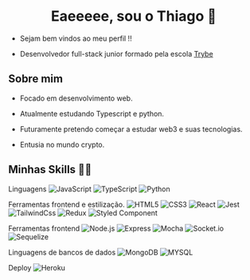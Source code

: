 <h1 align="center">Eaeeeee, sou o Thiago 👋</h1>

- Sejam bem vindos ao meu perfil !!</p>

- Desenvolvedor full-stack junior formado pela escola <a href="https://www.linkedin.com/school/betrybe/">Trybe</a></p>

<h2>Sobre mim</h2>

- Focado em desenvolvimento web.

- Atualmente estudando Typescript e python.

- Futuramente pretendo começar a estudar web3 e suas tecnologias.

- Entusia no mundo crypto.
<h2>Minhas Skills 👨‍💻</h2>

Linguagens
![JavaScript](https://img.shields.io/badge/javascript-F7DF1E?style=for-the-badge&logo=javascript&logoColor=black) ![TypeScript](https://img.shields.io/badge/typescript-blue?style=for-the-badge&logo=typescript&logoColor=white) ![Python](https://img.shields.io/badge/Python-14354C?style=for-the-badge&logo=python&logoColor=white)

Ferramentas frontend e estilização.
![HTML5](https://img.shields.io/badge/html5-E34F26?style=for-the-badge&logo=html5&logoColor=white) ![CSS3](https://img.shields.io/badge/css-1572B6?style=for-the-badge&logo=css3&logoColor=white) ![React](https://img.shields.io/badge/react-61DAFB?style=for-the-badge&logo=react&logoColor=black) ![Jest](https://img.shields.io/badge/jest-C21325?style=for-the-badge&logo=jest&logoColor=) ![TailwindCss](https://img.shields.io/badge/Tailwind_CSS-38B2AC?style=for-the-badge&logo=tailwind-css&logoColor=white) ![Redux](https://img.shields.io/badge/redux-764ABC?style=for-the-badge&logo=redux&logoColor=white) ![Styled Component](https://img.shields.io/badge/styled--components-DB7093?style=for-the-badge&logo=styled-components&logoColor=white)

Ferramentas frontend
![Node.js](https://img.shields.io/badge/node.js-339933?style=for-the-badge&logo=node.js&logoColor=white) ![Express](https://img.shields.io/badge/express-000000?style=for-the-badge&logo=express&logoColor=white) ![Mocha](https://img.shields.io/badge/mocha-8D6748?style=for-the-badge&logo=mocha&logoColor=white) ![Socket.io](https://img.shields.io/badge/Socket.io-010101?style=for-the-badge&logo=Socket.io&logoColor=white)  ![Sequelize](https://img.shields.io/badge/Sequelize-52B0E7?style=for-the-badge&logo=sequelize&logoColor=white)

Linguagens de bancos de dados
![MongoDB](https://img.shields.io/badge/MongoDB-4EA94B?style=for-the-badge&logo=mongodb&logoColor=white) ![MYSQL](https://img.shields.io/badge/MySQL-00000F?style=for-the-badge&logo=mysql&logoColor=white)

Deploy
![Heroku](https://img.shields.io/badge/Heroku-430098?style=for-the-badge&logo=heroku&logoColor=white)
